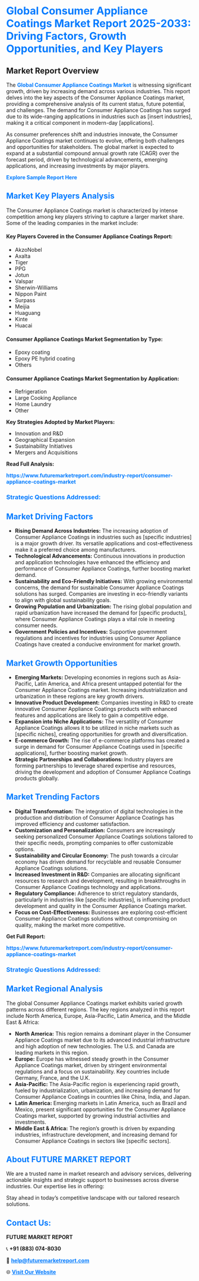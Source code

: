 <h1 style="color: #007BFF;">Global Consumer Appliance Coatings Market Report 2025-2033: Driving Factors, Growth Opportunities, and Key Players</h1>

<section id="overview">
<h2>Market Report Overview</h2>
<p>The <a href="https://www.futuremarketreport.com/industry-report/consumer-appliance-coatings-market" style="color: #007BFF; text-decoration: none;"><strong>Global Consumer Appliance Coatings Market</strong></a> is witnessing significant growth, driven by increasing demand across various industries. This report delves into the key aspects of the Consumer Appliance Coatings market, providing a comprehensive analysis of its current status, future potential, and challenges. The demand for Consumer Appliance Coatings has surged due to its wide-ranging applications in industries such as [insert industries], making it a critical component in modern-day [applications].</p>
<p>As consumer preferences shift and industries innovate, the Consumer Appliance Coatings market continues to evolve, offering both challenges and opportunities for stakeholders. The global market is expected to expand at a substantial compound annual growth rate (CAGR) over the forecast period, driven by technological advancements, emerging applications, and increasing investments by major players.</p>
</section>

<section id="overview">
<p><a href="https://www.futuremarketreport.com/request-sample/reportId=64334" style="color: #007BFF; text-decoration: none;"><strong>Explore Sample Report Here</strong></a></p>
</section>

<section id="key-players">
<h2 style="color: #007BFF;">Market Key Players Analysis</h2>
<p>The Consumer Appliance Coatings market is characterized by intense competition among key players striving to capture a larger market share. Some of the leading companies in the market include:</p>
<h4>Key Players Covered in the Consumer Appliance Coatings Report:</h4>
<ul><li>AkzoNobel</li><li>Axalta</li><li>Tiger</li><li>PPG</li><li>Jotun</li><li>Valspar</li><li>Sherwin-Williams</li><li>Nippon Paint</li><li>Surpass</li><li>Meijia</li><li>Huaguang</li><li>Kinte</li><li>Huacai</li></ul>
<h4>Consumer Appliance Coatings Market Segmentation by Type:</h4>
<ul><li>Epoxy coating</li><li>Epoxy PE hybrid coating</li><li>Others</li></ul>

<h4>Consumer Appliance Coatings Market Segmentation by Application:</h4>
<ul><li>Refrigeration</li><li>Large Cooking Appliance</li><li>Home Laundry</li><li>Other</li></ul>
<p><strong>Key Strategies Adopted by Market Players:</strong></p>
<ul>
<li>Innovation and R&D</li>
<li>Geographical Expansion</li>
<li>Sustainability Initiatives</li>
<li>Mergers and Acquisitions</li>
</ul>
</section>

<section>
<p><strong>Read Full Analysis: </strong></p><a href="https://www.futuremarketreport.com/industry-report/consumer-appliance-coatings-market" style="color: #007BFF; text-decoration: none;"><strong>https://www.futuremarketreport.com/industry-report/consumer-appliance-coatings-market</strong></a>
<h3 style="color: #007BFF;">Strategic Questions Addressed:</h3>
</section>

<section id="driving-factors">
<h2 style="color: #007BFF;">Market Driving Factors</h2>
<ul>
<li><strong>Rising Demand Across Industries:</strong> The increasing adoption of Consumer Appliance Coatings in industries such as [specific industries] is a major growth driver. Its versatile applications and cost-effectiveness make it a preferred choice among manufacturers.</li>
<li><strong>Technological Advancements:</strong> Continuous innovations in production and application technologies have enhanced the efficiency and performance of Consumer Appliance Coatings, further boosting market demand.</li>
<li><strong>Sustainability and Eco-Friendly Initiatives:</strong> With growing environmental concerns, the demand for sustainable Consumer Appliance Coatings solutions has surged. Companies are investing in eco-friendly variants to align with global sustainability goals.</li>
<li><strong>Growing Population and Urbanization:</strong> The rising global population and rapid urbanization have increased the demand for [specific products], where Consumer Appliance Coatings plays a vital role in meeting consumer needs.</li>
<li><strong>Government Policies and Incentives:</strong> Supportive government regulations and incentives for industries using Consumer Appliance Coatings have created a conducive environment for market growth.</li>
</ul>
</section>

<section id="growth-opportunities">
<h2 style="color: #007BFF;">Market Growth Opportunities</h2>
<ul>
<li><strong>Emerging Markets:</strong> Developing economies in regions such as Asia-Pacific, Latin America, and Africa present untapped potential for the Consumer Appliance Coatings market. Increasing industrialization and urbanization in these regions are key growth drivers.</li>
<li><strong>Innovative Product Development:</strong> Companies investing in R&D to create innovative Consumer Appliance Coatings products with enhanced features and applications are likely to gain a competitive edge.</li>
<li><strong>Expansion into Niche Applications:</strong> The versatility of Consumer Appliance Coatings allows it to be utilized in niche markets such as [specific niches], creating opportunities for growth and diversification.</li>
<li><strong>E-commerce Growth:</strong> The rise of e-commerce platforms has created a surge in demand for Consumer Appliance Coatings used in [specific applications], further boosting market growth.</li>
<li><strong>Strategic Partnerships and Collaborations:</strong> Industry players are forming partnerships to leverage shared expertise and resources, driving the development and adoption of Consumer Appliance Coatings products globally.</li>
</ul>
</section>

<section id="trending-factors">
<h2 style="color: #007BFF;">Market Trending Factors</h2>
<ul>
<li><strong>Digital Transformation:</strong> The integration of digital technologies in the production and distribution of Consumer Appliance Coatings has improved efficiency and customer satisfaction.</li>
<li><strong>Customization and Personalization:</strong> Consumers are increasingly seeking personalized Consumer Appliance Coatings solutions tailored to their specific needs, prompting companies to offer customizable options.</li>
<li><strong>Sustainability and Circular Economy:</strong> The push towards a circular economy has driven demand for recyclable and reusable Consumer Appliance Coatings solutions.</li>
<li><strong>Increased Investment in R&D:</strong> Companies are allocating significant resources to research and development, resulting in breakthroughs in Consumer Appliance Coatings technology and applications.</li>
<li><strong>Regulatory Compliance:</strong> Adherence to strict regulatory standards, particularly in industries like [specific industries], is influencing product development and quality in the Consumer Appliance Coatings market.</li>
<li><strong>Focus on Cost-Effectiveness:</strong> Businesses are exploring cost-efficient Consumer Appliance Coatings solutions without compromising on quality, making the market more competitive.</li>
</ul>
</section>

<section>
<p><strong>Get Full Report: </strong></p><a href="https://www.futuremarketreport.com/industry-report/consumer-appliance-coatings-market" style="color: #007BFF; text-decoration: none;"><strong>https://www.futuremarketreport.com/industry-report/consumer-appliance-coatings-market</strong></a>
<h3 style="color: #007BFF;">Strategic Questions Addressed:</h3>
</section>


<section id="regional-analysis">
<h2 style="color: #007BFF;">Market Regional Analysis</h2>
<p>The global Consumer Appliance Coatings market exhibits varied growth patterns across different regions. The key regions analyzed in this report include North America, Europe, Asia-Pacific, Latin America, and the Middle East & Africa:</p>
<ul>
<li><strong>North America:</strong> This region remains a dominant player in the Consumer Appliance Coatings market due to its advanced industrial infrastructure and high adoption of new technologies. The U.S. and Canada are leading markets in this region.</li>
<li><strong>Europe:</strong> Europe has witnessed steady growth in the Consumer Appliance Coatings market, driven by stringent environmental regulations and a focus on sustainability. Key countries include Germany, France, and the U.K.</li>
<li><strong>Asia-Pacific:</strong> The Asia-Pacific region is experiencing rapid growth, fueled by industrialization, urbanization, and increasing demand for Consumer Appliance Coatings in countries like China, India, and Japan.</li>
<li><strong>Latin America:</strong> Emerging markets in Latin America, such as Brazil and Mexico, present significant opportunities for the Consumer Appliance Coatings market, supported by growing industrial activities and investments.</li>
<li><strong>Middle East & Africa:</strong> The region’s growth is driven by expanding industries, infrastructure development, and increasing demand for Consumer Appliance Coatings in sectors like [specific sectors].</li>
</ul>
</section>

<footer>
<h2 style="color: #007BFF;">About FUTURE MARKET REPORT</h2>
<p>We are a trusted name in market research and advisory services, delivering actionable insights and strategic support to businesses across diverse industries. Our expertise lies in offering:</p>

<p>Stay ahead in today’s competitive landscape with our tailored research solutions.</p>

<h2 style="color: #007BFF;">Contact Us:</h2>
<p><strong>FUTURE MARKET REPORT</strong></p>
<p>📞 <strong>+91 (883) 074-8030</strong></p>
<p>📧 <strong><a href="mailto:help@futuremarketreport.com" style="color: #007BFF;">help@futuremarketreport.com</a></strong></p>
<p>🌐 <strong><a href="https://www.futuremarketreport.com/" style="color: #007BFF;">Visit Our Website</a></strong></p>
</footer>
